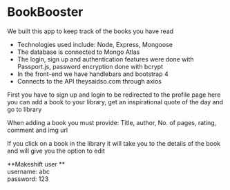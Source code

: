# BookBooster

We built this app to keep track of the books you have read 

- Technologies used include: Node, Express, Mongoose
- The database is connected to Mongo Atlas
- The login, sign up and authentication features were done with Passport.js, password encryption done with bcrypt
- In the front-end we have handlebars and bootstrap 4
- Connects to the API theysaidso.com through axios

First you have to sign up and login to be redirected to the profile page here you can add a book to your library,
get an inspirational quote of the day and go to library<br/>

When adding a book you must provide: Title, author, No. of pages, rating, comment and img url<br/>

If you click on a book in the library it will take you to the details of the book and will give you the option to edit

**Makeshift user **<br/>
username: abc<br/>
password: 123

